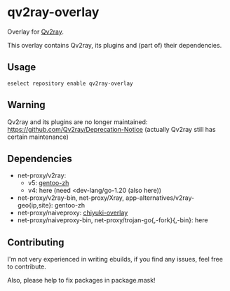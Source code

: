 # qv2ray-overlay
Overlay for [Qv2ray](https://github.com/Qv2ray/Qv2ray).

This overlay contains Qv2ray, its plugins and (part of) their dependencies. 

## Usage
`eselect repository enable qv2ray-overlay`

## Warning
Qv2ray and its plugins are no longer maintained: https://github.com/Qv2ray/Deprecation-Notice (actually Qv2ray still has certain maintenance)

## Dependencies
* net-proxy/v2ray:
  * v5: [gentoo-zh](https://github.com/microcai/gentoo-zh)
  * v4: here (need <dev-lang/go-1.20 (also here))
* net-proxy/v2ray-bin, net-proxy/Xray, app-alternatives/v2ray-geo{ip,site}: gentoo-zh
* net-proxy/naiveproxy: [chiyuki-overlay](https://github.com/IllyaTheHath/gentoo-overlay)
* net-proxy/naiveproxy-bin, net-proxy/trojan-go{,-fork}{,-bin}: here

## Contributing
I'm not very experienced in writing ebuilds, if you find any issues, feel free to contribute.

Also, please help to fix packages in package.mask!
